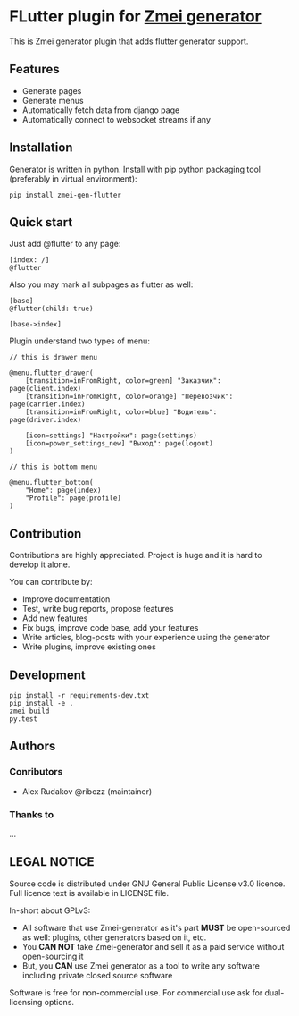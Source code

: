 # FLutter plugin for [Zmei generator](https://github.com/zmei-framework/generator)

This is Zmei generator plugin that adds flutter generator support.

## Features

- Generate pages
- Generate menus
- Automatically fetch data from django page
- Automatically connect to websocket streams if any

## Installation 

Generator is written in python. Install with pip python packaging tool (preferably in virtual environment):

`pip install zmei-gen-flutter`
 
## Quick start

Just add @flutter to any page:

    [index: /]
    @flutter
    
Also you may mark all subpages as flutter as well:

    [base]
    @flutter(child: true)
    
    [base->index]
    
Plugin understand two types of menu: 
    
    // this is drawer menu
       
    @menu.flutter_drawer(
        [transition=inFromRight, color=green] "Заказчик": page(client.index)
        [transition=inFromRight, color=orange] "Перевозчик": page(carrier.index)
        [transition=inFromRight, color=blue] "Водитель": page(driver.index)
    
        [icon=settings] "Настройки": page(settings)
        [icon=power_settings_new] "Выход": page(logout)
    )
    
    // this is bottom menu
    
    @menu.flutter_bottom(
        "Home": page(index)
        "Profile": page(profile)
    )
    
## Contribution

Contributions are highly appreciated. Project is huge and it is hard to develop it alone.

You can contribute by:
- Improve documentation
- Test, write bug reports, propose features
- Add new features
- Fix bugs, improve code base, add your features
- Write articles, blog-posts with your experience using the generator
- Write plugins, improve existing ones


## Development

    pip install -r requirements-dev.txt
    pip install -e .
    zmei build
    py.test


## Authors

### Conributors

- Alex Rudakov @ribozz (maintainer)

### Thanks to

...

## LEGAL NOTICE

Source code is distributed under GNU General Public License v3.0 licence. Full licence text is available in LICENSE file.

In-short about GPLv3:
- All software that use Zmei-generator as it's part **MUST** be open-sourced as well: plugins, other generators
 based on it, etc.
- You **CAN NOT** take Zmei-generator and sell it as a paid service without open-sourcing it
- But, you **CAN** use Zmei generator as a tool to write any software including private closed source software
 

Software is free for non-commercial use. For commercial use ask for dual-licensing options. 
